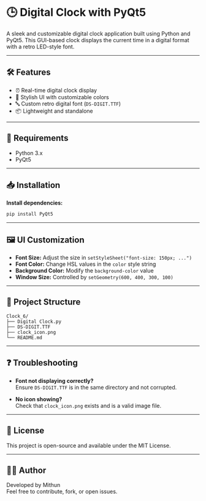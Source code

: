 # 🕒 Digital Clock with PyQt5

A sleek and customizable digital clock application built using Python and PyQt5. This GUI-based clock displays the current time in a digital format with a retro LED-style font.


---

## 🛠️ Features

- ⏰ Real-time digital clock display
- 🎨 Stylish UI with customizable colors
- 🔤 Custom retro digital font (`DS-DIGIT.TTF`)
- 📦 Lightweight and standalone

---

## 🧱 Requirements

- Python 3.x
- PyQt5

---

## 📥 Installation

**Install dependencies:**

```bash
pip install PyQt5
```
---

## 🖼️ UI Customization

- **Font Size:** Adjust the size in `setStyleSheet("font-size: 150px; ...")`
- **Font Color:** Change HSL values in the `color` style string
- **Background Color:** Modify the `background-color` value
- **Window Size:** Controlled by `setGeometry(600, 400, 300, 100)`

---

## 📁 Project Structure

```
Clock_6/
├── Digital Clock.py
├── DS-DIGIT.TTF
├── clock_icon.png
└── README.md
```

---

## ❓ Troubleshooting

- **Font not displaying correctly?**  
  Ensure `DS-DIGIT.TTF` is in the same directory and not corrupted.

- **No icon showing?**  
  Check that `clock_icon.png` exists and is a valid image file.

---

## 📄 License

This project is open-source and available under the MIT License.

---

## 👨‍💻 Author

Developed by Mithun  
Feel free to contribute, fork, or open issues.
